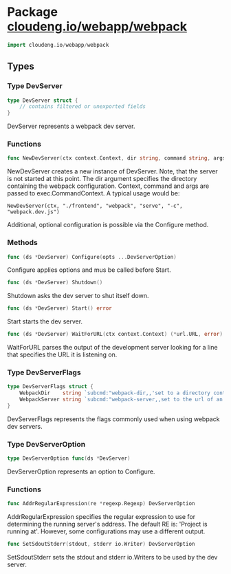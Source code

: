 # Package [cloudeng.io/webapp/webpack](https://pkg.go.dev/cloudeng.io/webapp/webpack?tab=doc)

```go
import cloudeng.io/webapp/webpack
```


## Types
### Type DevServer
```go
type DevServer struct {
	// contains filtered or unexported fields
}
```
DevServer represents a webpack dev server.

### Functions

```go
func NewDevServer(ctx context.Context, dir string, command string, args ...string) *DevServer
```
NewDevServer creates a new instance of DevServer. Note, that the server
is not started at this point. The dir argument specifies the directory
containing the webpack configuration. Context, command and args are passed
to exec.CommandContext. A typical usage would be:

    NewDevServer(ctx, "./frontend", "webpack", "serve", "-c", "webpack.dev.js")

Additional, optional configuration is possible via the Configure method.



### Methods

```go
func (ds *DevServer) Configure(opts ...DevServerOption)
```
Configure applies options and mus be called before Start.


```go
func (ds *DevServer) Shutdown()
```
Shutdown asks the dev server to shut itself down.


```go
func (ds *DevServer) Start() error
```
Start starts the dev server.


```go
func (ds *DevServer) WaitForURL(ctx context.Context) (*url.URL, error)
```
WaitForURL parses the output of the development server looking for a line
that specifies the URL it is listening on.




### Type DevServerFlags
```go
type DevServerFlags struct {
	WebpackDir    string `subcmd:"webpack-dir,,'set to a directory containing a webpack configuration with the webpack dev server configured. This dev server will then be started and requests proxied to it.'"`
	WebpackServer string `subcmd:"webpack-server,,set to the url of an already running webpack dev server to which requests will be proxied."`
}
```
DevServerFlags represents the flags commonly used when using webpack dev
servers.


### Type DevServerOption
```go
type DevServerOption func(ds *DevServer)
```
DevServerOption represents an option to Configure.

### Functions

```go
func AddrRegularExpression(re *regexp.Regexp) DevServerOption
```
AddrRegularExpression specifies the regular expression to use for
determining the running server's address. The default RE is: 'Project is
running at'. However, some configurations may use a different output.


```go
func SetSdoutStderr(stdout, stderr io.Writer) DevServerOption
```
SetSdoutStderr sets the stdout and stderr io.Writers to be used by the dev
server.







